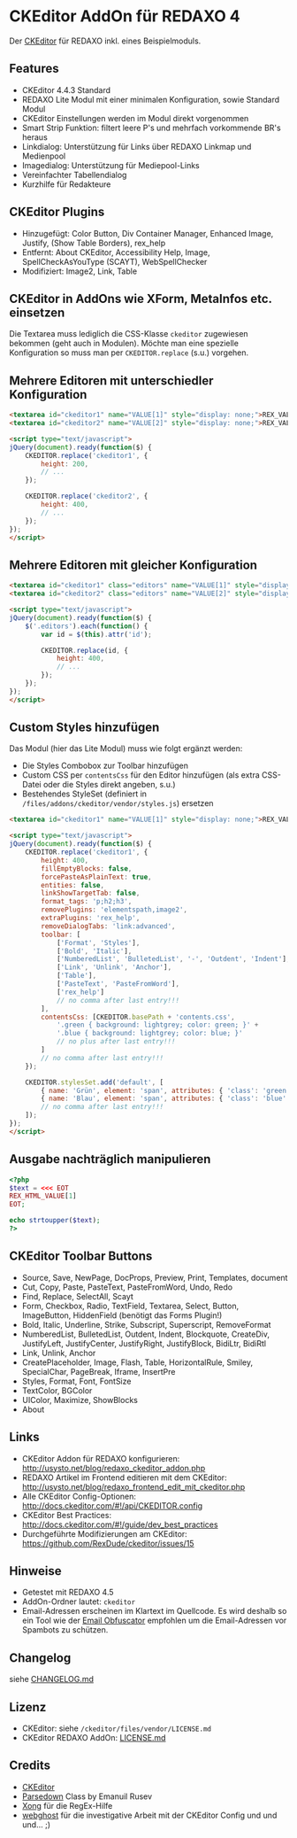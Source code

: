 CKEditor AddOn für REDAXO 4
===========================

Der [CKEditor](http://ckeditor.com/) für REDAXO inkl. eines Beispielmoduls.

Features
--------

* CKEditor 4.4.3 Standard
* REDAXO Lite Modul mit einer minimalen Konfiguration, sowie Standard Modul
* CKEditor Einstellungen werden im Modul direkt vorgenommen
* Smart Strip Funktion: filtert leere P's und mehrfach vorkommende BR's heraus
* Linkdialog: Unterstützung für Links über REDAXO Linkmap und Medienpool
* Imagedialog: Unterstützung für Mediepool-Links
* Vereinfachter Tabellendialog
* Kurzhilfe für Redakteure

CKEditor Plugins
----------------

* Hinzugefügt: Color Button, Div Container Manager, Enhanced Image, Justify, (Show Table Borders), rex_help
* Entfernt: About CKEditor, Accessibility Help, Image, SpellCheckAsYouType (SCAYT), WebSpellChecker
* Modifiziert: Image2, Link, Table

CKEditor in AddOns wie XForm, MetaInfos etc. einsetzen
------------------------------------------------------

Die Textarea muss lediglich die CSS-Klasse `ckeditor` zugewiesen bekommen (geht auch in Modulen). Möchte man eine spezielle Konfiguration so muss man per `CKEDITOR.replace` (s.u.) vorgehen.

Mehrere Editoren mit unterschiedler Konfiguration
-------------------------------------------------

```html
<textarea id="ckeditor1" name="VALUE[1]" style="display: none;">REX_VALUE[1]</textarea><br />
<textarea id="ckeditor2" name="VALUE[2]" style="display: none;">REX_VALUE[2]</textarea>

<script type="text/javascript">
jQuery(document).ready(function($) {
	CKEDITOR.replace('ckeditor1', {
		height: 200,
		// ...
	});

	CKEDITOR.replace('ckeditor2', {
		height: 400,
		// ...
	});
});
</script>
```

Mehrere Editoren mit gleicher Konfiguration
-------------------------------------------

```html
<textarea id="ckeditor1" class="editors" name="VALUE[1]" style="display: none;">REX_VALUE[1]</textarea><br />
<textarea id="ckeditor2" class="editors" name="VALUE[2]" style="display: none;">REX_VALUE[2]</textarea>

<script type="text/javascript">
jQuery(document).ready(function($) {
	$('.editors').each(function() {
		var id = $(this).attr('id');

		CKEDITOR.replace(id, {
			height: 400,
			// ...
		});
	});
});
</script>
```


Custom Styles hinzufügen
------------------------

Das Modul (hier das Lite Modul) muss wie folgt ergänzt werden:

* Die Styles Combobox zur Toolbar hinzufügen
* Custom CSS per `contentsCss` für den Editor hinzufügen (als extra CSS-Datei oder die Styles direkt angeben, s.u.)
* Bestehendes StyleSet (definiert in `/files/addons/ckeditor/vendor/styles.js`) ersetzen

```html
<textarea id="ckeditor1" name="VALUE[1]" style="display: none;">REX_VALUE[1]</textarea>

<script type="text/javascript">
jQuery(document).ready(function($) {
	CKEDITOR.replace('ckeditor1', {
		height: 400,
		fillEmptyBlocks: false,
		forcePasteAsPlainText: true,
		entities: false,
		linkShowTargetTab: false,
		format_tags: 'p;h2;h3',
		removePlugins: 'elementspath,image2',
		extraPlugins: 'rex_help',
		removeDialogTabs: 'link:advanced',
		toolbar: [
			['Format', 'Styles'],
			['Bold', 'Italic'],
			['NumberedList', 'BulletedList', '-', 'Outdent', 'Indent'],
			['Link', 'Unlink', 'Anchor'],
			['Table'],
			['PasteText', 'PasteFromWord'],
			['rex_help']
			// no comma after last entry!!!
		],
		contentsCss: [CKEDITOR.basePath + 'contents.css', 
			'.green { background: lightgrey; color: green; }' +
			'.blue { background: lightgrey; color: blue; }'
			// no plus after last entry!!!
		]
		// no comma after last entry!!!
	});

	CKEDITOR.stylesSet.add('default', [
		{ name: 'Grün', element: 'span', attributes: { 'class': 'green' } },
		{ name: 'Blau', element: 'span', attributes: { 'class': 'blue' } }
		// no comma after last entry!!!
	]);
});
</script>
```

Ausgabe nachträglich manipulieren
---------------------------------

```php
<?php
$text = <<< EOT
REX_HTML_VALUE[1]
EOT;

echo strtoupper($text);
?>
```

CKEditor Toolbar Buttons
------------------------

* Source, Save, NewPage, DocProps, Preview, Print, Templates, document
* Cut, Copy, Paste, PasteText, PasteFromWord, Undo, Redo
* Find, Replace, SelectAll, Scayt
* Form, Checkbox, Radio, TextField, Textarea, Select, Button, ImageButton, HiddenField (benötigt das Forms Plugin!)
* Bold, Italic, Underline, Strike, Subscript, Superscript, RemoveFormat
* NumberedList, BulletedList, Outdent, Indent, Blockquote, CreateDiv, JustifyLeft, JustifyCenter, JustifyRight, JustifyBlock, BidiLtr, BidiRtl
* Link, Unlink, Anchor
* CreatePlaceholder, Image, Flash, Table, HorizontalRule, Smiley, SpecialChar, PageBreak, Iframe, InsertPre
* Styles, Format, Font, FontSize
* TextColor, BGColor
* UIColor, Maximize, ShowBlocks
* About

Links
-----

* CKEditor Addon für REDAXO konfigurieren: http://usysto.net/blog/redaxo_ckeditor_addon.php
* REDAXO Artikel im Frontend editieren mit dem CKEditor: http://usysto.net/blog/redaxo_frontend_edit_mit_ckeditor.php
* Alle CKEditor Config-Optionen: http://docs.ckeditor.com/#!/api/CKEDITOR.config
* CKEditor Best Practices: http://docs.ckeditor.com/#!/guide/dev_best_practices
* Durchgeführte Modifizierungen am CKEditor: https://github.com/RexDude/ckeditor/issues/15

Hinweise
--------

* Getestet mit REDAXO 4.5
* AddOn-Ordner lautet: `ckeditor`
* Email-Adressen erscheinen im Klartext im Quellcode. Es wird deshalb so ein Tool wie der [Email Obfuscator](https://github.com/RexDude/email_obfuscator) empfohlen um die Email-Adressen vor Spambots zu schützen.

Changelog
---------

siehe [CHANGELOG.md](CHANGELOG.md)

Lizenz
------

* CKEditor: siehe `/ckeditor/files/vendor/LICENSE.md`
* CKEditor REDAXO AddOn: [LICENSE.md](LICENSE.md)

Credits
-------

* [CKEditor](http://ckeditor.com/)
* [Parsedown](http://parsedown.org/) Class by Emanuil Rusev
* [Xong](https://github.com/xong) für die RegEx-Hilfe
* [webghost](https://github.com/webghostx) für die investigative Arbeit mit der CKEditor Config und und und... ;)

